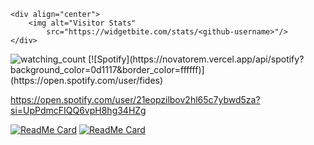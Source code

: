     <div align="center">
        <img alt="Visitor Stats" 
            src="https://widgetbite.com/stats/<github-username>"/>  
    </div>

<img src="https://widgetbite.com/stats/fidesosu" alt="watching_count" />
 [![Spotify](https://novatorem.vercel.app/api/spotify?background_color=0d1117&border_color=ffffff)](https://open.spotify.com/user/fides)

https://open.spotify.com/user/21eopzilbov2hl65c7ybwd5za?si=UpPdmcFIQQ6vpH8hg34HZg

[![ReadMe Card](https://github-readme-stats.vercel.app/api/pin/?username=fidesosu&repo=differ)](https://github.com/fidesosu/pixeldrain-userscript)
[![ReadMe Card](https://github-readme-stats.vercel.app/api/pin/?username=fidesosu&repo=simple-sqlite)](https://github.com/fidesosu/)
